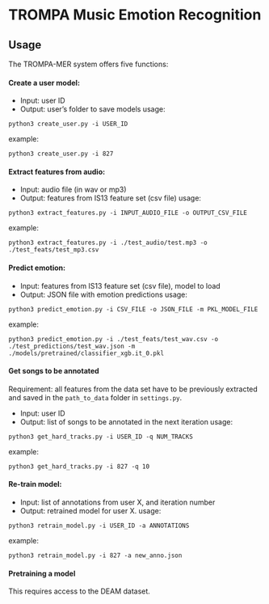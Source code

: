 # TROMPA Music Emotion Recognition

## Usage
The TROMPA-MER system offers five functions:

#### Create a user model:
- Input: user ID
- Output: user’s folder to save models 
usage: 
```
python3 create_user.py -i USER_ID
```
example: 
```
python3 create_user.py -i 827
```

#### Extract features from audio:
- Input: audio file (in wav or mp3)
- Output: features from IS13 feature set (csv file)
usage: 
```
python3 extract_features.py -i INPUT_AUDIO_FILE -o OUTPUT_CSV_FILE
```
example: 
```
python3 extract_features.py -i ./test_audio/test.mp3 -o ./test_feats/test_mp3.csv
```

#### Predict emotion:
- Input: features from IS13 feature set (csv file), model to load
- Output: JSON file with emotion predictions
usage: 
```
python3 predict_emotion.py -i CSV_FILE -o JSON_FILE -m PKL_MODEL_FILE
```
example: 
```
python3 predict_emotion.py -i ./test_feats/test_wav.csv -o ./test_predictions/test_wav.json -m ./models/pretrained/classifier_xgb.it_0.pkl
```

#### Get songs to be annotated
Requirement: all features from the data set have to be previously extracted and saved in the `path_to_data` folder in `settings.py`.
- Input: user ID
- Output: list of songs to be annotated in the next iteration
usage:
```
python3 get_hard_tracks.py -i USER_ID -q NUM_TRACKS 
```
example: 
```
python3 get_hard_tracks.py -i 827 -q 10 
```

#### Re-train model:
- Input: list of annotations from user X, and iteration number
- Output: retrained model for user X.
usage: 
```
python3 retrain_model.py -i USER_ID -a ANNOTATIONS
```
example:
```
python3 retrain_model.py -i 827 -a new_anno.json
```

#### Pretraining a model
This requires access to the DEAM dataset.
